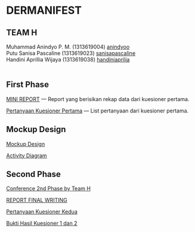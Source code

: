 # DERMANIFEST


## TEAM H
Muhammad Anindyo P. M. (1313619004) <a href = "https://github.com/anindyoo"> anindyoo </a> <br>
Putu Sanisa Pascaline (1313619023) <a href = "https://github.com/sanisapascaline"> sanisapascaline </a> <br>
Handini Aprillia Wijaya (1313619038) <a href = "https://github.com/teamh-ilkom19unj"> handiniaprilia </a> <br> <br> 

## First Phase

<a href = "https://github.com/teamh-ilkom19unj/DERMANIFEST/blob/main/MINI_REPORT.md"> MINI REPORT</a> — Report yang berisikan rekap data dari kuesioner pertama.

<a href = "https://docs.google.com/forms/d/e/1FAIpQLSfGLuVKoRG-y1tsUASWbMC11aJmuYp6F069yc4kCKkGk5R1xA/viewform"> Pertanyaan Kuesioner Pertama</a> — List pertanyaan dari kuesioner pertama.


## Mockup Design

<a href = "https://github.com/teamh-ilkom19unj/DERMANIFEST/tree/main/Dermanifest_Mockup_Design"> Mockup Design</a>

<a href = "https://github.com/teamh-ilkom19unj/DERMANIFEST/tree/main/Activity_Diagram"> Activity Diagram</a>


## Second Phase

<a href = "https://www.youtube.com/watch?v=_SoccZ7_Shg&feature=youtu.be"> Conference 2nd Phase by Team H</a>


<a href = "https://github.com/teamh-ilkom19unj/DERMANIFEST/blob/main/REPORT_FINAL_WRITING/Report_Writing.pdf"> REPORT FINAL WRITING</a>


<a href = "https://docs.google.com/forms/d/e/1FAIpQLScfrY86_qvzqVf1dnPgp40kFh3yfIKx3ydP0Ntpn6YuJXgzjw/viewform"> Pertanyaan Kuesioner Kedua</a>


<a href = "https://github.com/teamh-ilkom19unj/DERMANIFEST/tree/main/Questionnaire_Proof"> Bukti Hasil Kuesioner 1 dan 2</a>


